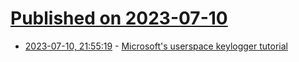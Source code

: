 # [Published on 2023-07-10](index.md)

* [2023-07-10, 21:55:19](https://lobste.rs/s/r3kq9h/microsoft_s_userspace_keylogger) - [Microsoft's userspace keylogger tutorial](https://cohost.org/blep/post/1982850-i-think-microsoft-wi)
